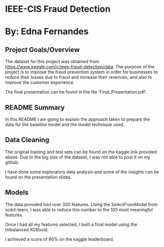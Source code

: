 # IEEE-CIS Fraud Detection
# By: Edna Fernandes

## Project Goals/Overview
The dataset for this project was obtained from https://www.kaggle.com/c/ieee-fraud-detection/data.
The purpose of the project is to improve the fraud prevention system in order for businesses to reduce their losses due to fraud and increase their revenues, and also to improve the customer experience.


The final presentation can be found in the file 'Final_Presentation.pdf'.

## README Summary
In this README I am going to explain the approach taken to prepare the data for the baseline model and the model technique used.

## Data Cleaning
The original training and test sets can be found on the kaggle link provided above. Due to the big size of the dataset, I was not able to post it on my github. 

I have done some exploratory data analysis and some of the insights can be found on the presentation slides.


## Models
The data provided had over 300 features. Using the SelectFromModel from scikit-learn, I was able to reduce this number to the 100 most meaningful features.

Once I had all my features selected, I built a final model using the imbalanced XGBoost. 

I achieved a score of 90% on the kaggle leaderboard.


